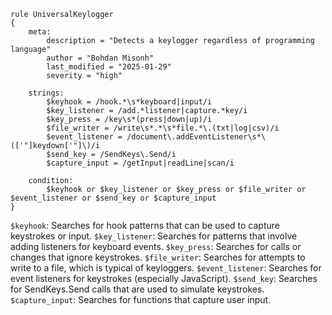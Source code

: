 ```
rule UniversalKeylogger
{
    meta:
        description = "Detects a keylogger regardless of programming language"
        author = "Bohdan Misonh"
        last_modified = "2025-01-29"
        severity = "high"

    strings:
        $keyhook = /hook.*\s*keyboard|input/i
        $key_listener = /add.*listener|capture.*key/i
        $key_press = /key\s*(press|down|up)/i
        $file_writer = /write\s*.*\s*file.*\.(txt|log|csv)/i
        $event_listener = /document\.addEventListener\s*\(['"]keydown['"]\)/i
        $send_key = /SendKeys\.Send/i
        $capture_input = /getInput|readLine|scan/i

    condition:
        $keyhook or $key_listener or $key_press or $file_writer or $event_listener or $send_key or $capture_input
}
```

`$keyhook`: Searches for hook patterns that can be used to capture keystrokes or input.
`$key_listener`: Searches for patterns that involve adding listeners for keyboard events.
`$key_press`: Searches for calls or changes that ignore keystrokes.
`$file_writer`: Searches for attempts to write to a file, which is typical of keyloggers.
`$event_listener`: Searches for event listeners for keystrokes (especially JavaScript).
`$send_key`: Searches for SendKeys.Send calls that are used to simulate keystrokes.
`$capture_input`: Searches for functions that capture user input.
